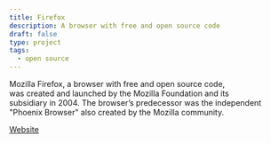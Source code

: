 ```yaml
---
title: Firefox
description: A browser with free and open source code
draft: false
type: project
tags:
  - open source
---
```

Mozilla Firefox, a browser with free and open source code,\
was created and launched by the Mozilla Foundation and its\
subsidiary in 2004. The browser’s predecessor was the independent "Phoenix Browser" also created by the Mozilla community.

[Website](https://www.mozilla.org/zh-TW/firefox/)